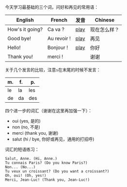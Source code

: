 今天学习最基础的三个词，问好和再见的常用语：

| English         | French      | 发音                                                                                          | Chinese |
|-----------------|-------------|---------------------------------------------------------------------------------------------|---------|
| How's it going? | Ca va ?     | [play](https://sounds.babbel.com/v1.0.0/sounds/b2b1946aa88541a3b1207e88ad595db7/normal.mp3) | 现在怎么样？  |
| Good bye!       | Au revoir ! | [play](https://sounds.babbel.com/v1.0.0/sounds/a3128cad706a492aadcb3c867926deed/normal.mp3)                                                                                            | 再见      |
| Hello!          | Bonjour !   | [play](https://sounds.babbel.com/v1.0.0/sounds/bf697f79bf6f42488fa4fbc38b43f6b5/normal.mp3)                                                                                            | 你好      |
| Thank you!      | merci !     |                                                                                             | 谢谢      |

关于几个发言的比较，注意`s`在末尾的时候不发言：

| m. | f. | p.  |
|----|----|-----|
| le | la | les |
| de | da | des |

四个进一步的词汇（谢谢在这里再加强一下）：

- oui (yes, 是的)
- non (no, 不是)
- merci (thank you, 谢谢)
- salut (hi / bye, 你好或再见，通用的打招呼)

词汇的短语练习：

```
Salut, Anne. (Hi, Anne.)
Tu connais Paris? (Do you know Paris?)
Non... (No...)
Tu veux un croissant? (Do you want a croissant?)
Oh, oui! (Oh, yes!)
Merci, Jean-Luc! (Thank you, Jean-Luc!)
```
